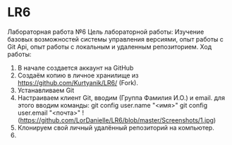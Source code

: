 # LR6
Лабораторная работа №6
Цель лабораторной работы:
Изучение базовых возможностей системы управления версиями, опыт работы с Git Api, опыт работы с локальным и удаленным репозиторием.
Ход работы:
1) В начале создается аккаунт на GitHub
2) Создаём копию в личное хранилище из https://github.com/Kurtyanik/LR6/ (Fork).
3) Устанавливаем Git
4) Настраиваем клиент Git, вводим (Группа Фамилия И.О.) и email.
  для этого вводим команды:
  git config user.name "<имя>"
  git config user.email "<почта>"
  !(https://github.com/LorDanielle/LR6/blob/master/Screenshots/1.jpg)
6) Клонируем свой личный удалённый репозиторий на компьютер.
7) 
